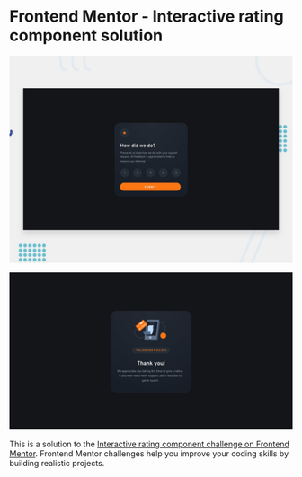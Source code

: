 # Frontend Mentor - Interactive rating component solution

![Design preview for the Interactive rating component coding challenge](./public/design/desktop-preview.jpg)

![Design preview for the Interactive rating component coding challenge](./public/design/desktop-thank-you-state.jpg)

This is a solution to the [Interactive rating component challenge on Frontend Mentor](https://www.frontendmentor.io/challenges/interactive-rating-component-koxpeBUmI). Frontend Mentor challenges help you improve your coding skills by building realistic projects. 